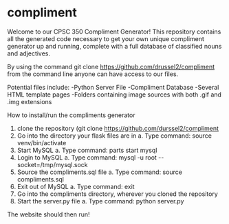 compliment
==========
Welcome to our CPSC 350 Compliment Generator!
This repository contains all the generated code necessary to get your own unique compliment
generator up and running, complete with a full database of classified nouns and adjectives. 

By using the command git clone https://github.com/drussel2/compliment from the command line
anyone can have access to our files. 

Potential files include:
-Python Server File
-Compliment Database
-Several HTML template pages 
-Folders containing image sources with both .gif and .img extensions

How to install/run the compliments generator
1. clone the repository (git clone https://github.com/durssel2/compliment
2. Go into the directory your flask files are in
  a. Type command: source venv/bin/activate
3. Start MySQL
  a. Type command: parts start mysql
4. Login to MySQL
  a. Type command: mysql -u root --socket=/tmp/mysql.sock
5. Source the compliments.sql file
  a. Type command: source compliments.sql
6. Exit out of MySQL
  a. Type command: exit
7. Go into the compliments directory, wherever you cloned the repository
8. Start the server.py file
  a. Type command: python server.py

The website should then run!
